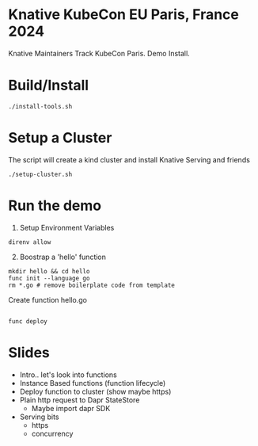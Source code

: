 # Knative KubeCon EU Paris, France 2024

Knative Maintainers Track KubeCon Paris. Demo Install. 

# Build/Install

```
./install-tools.sh
```

# Setup a Cluster

The script will create a kind cluster and install Knative Serving and friends 

```
./setup-cluster.sh
```

# Run the demo

1. Setup Environment Variables
```
direnv allow
```

2. Boostrap a 'hello' function

```
mkdir hello && cd hello
func init --language go
rm *.go # remove boilerplate code from template
```

Create function hello.go
```

```

```
func deploy
```


# Slides

- Intro.. let's look into functions
- Instance Based functions (function lifecycle)
- Deploy function to cluster (show maybe https)
- Plain http request to Dapr StateStore
    - Maybe import dapr SDK
- Serving bits
    - https
    - concurrency



